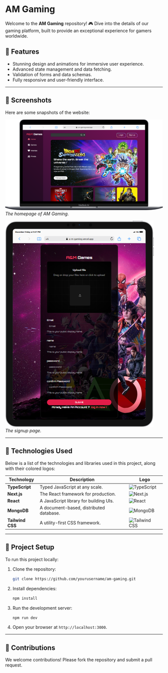 # AM Gaming

Welcome to the **AM Gaming** repository! 🎮 Dive into the details of our gaming platform, built to provide an exceptional experience for gamers worldwide.

## 🚀 Features

- Stunning design and animations for immersive user experience.
- Advanced state management and data fetching.
- Validation of forms and data schemas.
- Fully responsive and user-friendly interface.

---

## 📸 Screenshots

Here are some snapshots of the website:

![Homepage Screenshot](./public/Macbook-Air-a-m-gaming.vercel.app.png)
*The homepage of AM Gaming.*

![signup Screenshot](./public/iPad-PRO-11-a-m-gaming.vercel.app.png)
*The signup page.*

---
## 🌟 Technologies Used

Below is a list of the technologies and libraries used in this project, along with their colored logos:

| Technology        | Description                                  | Logo                                                                 |
|--------------------|----------------------------------------------|----------------------------------------------------------------------|
| **TypeScript**    | Typed JavaScript at any scale.               | ![TypeScript](https://cdn.jsdelivr.net/npm/simple-icons@v8/icons/typescript.svg?color=3178C6) |
| **Next.js**       | The React framework for production.          | ![Next.js](https://cdn.jsdelivr.net/npm/simple-icons@v8/icons/nextdotjs.svg?color=000000)      |
| **React**         | A JavaScript library for building UIs.       | ![React](https://cdn.jsdelivr.net/npm/simple-icons@v8/icons/react.svg?color=61DAFB)           |
| **MongoDB**       | A document-based, distributed database.      | ![MongoDB](https://cdn.jsdelivr.net/npm/simple-icons@v8/icons/mongodb.svg?color=47A248)        |
| **Tailwind CSS**  | A utility-first CSS framework.               | ![Tailwind CSS](https://cdn.jsdelivr.net/npm/simple-icons@v8/icons/tailwindcss.svg?color=06B6D4) |

---


## 📂 Project Setup

To run this project locally:

1. Clone the repository:

   ```bash
   git clone https://github.com/yourusername/am-gaming.git
   ```

2. Install dependencies:

   ```bash
   npm install
   ```

3. Run the development server:

   ```bash
   npm run dev
   ```

4. Open your browser at `http://localhost:3000`.

---

## 🤝 Contributions

We welcome contributions! Please fork the repository and submit a pull request.

